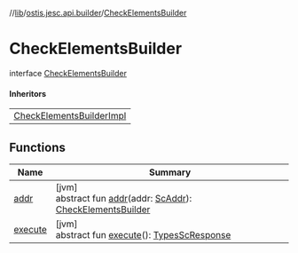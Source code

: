 //[lib](../../../index.md)/[ostis.jesc.api.builder](../index.md)/[CheckElementsBuilder](index.md)

# CheckElementsBuilder

interface [CheckElementsBuilder](index.md)

#### Inheritors

| |
|---|
| [CheckElementsBuilderImpl](../-check-elements-builder-impl/index.md) |

## Functions

| Name | Summary |
|---|---|
| [addr](addr.md) | [jvm]<br>abstract fun [addr](addr.md)(addr: [ScAddr](../../ostis.jesc.client.model.addr/-sc-addr/index.md)): [CheckElementsBuilder](index.md) |
| [execute](execute.md) | [jvm]<br>abstract fun [execute](execute.md)(): [TypesScResponse](../../ostis.jesc.client.model.response/-types-sc-response/index.md) |
